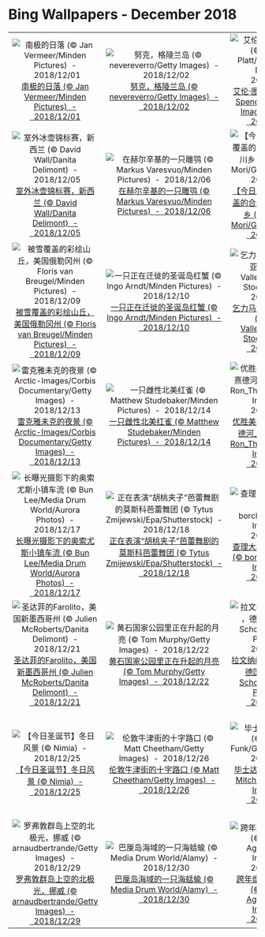 # Bing Wallpapers - December 2018

| | | | |
|:-------------------------:|:-------------------------:|:-------------------------:|:-------------------------:|
| ![南极的日落 (© Jan Vermeer/Minden Pictures)  -  2018/12/01](https://bing.ee123.net/img/cn/fhd/2018/12/01.jpg)[南极的日落 (© Jan Vermeer/Minden Pictures)  -  2018/12/01](https://bing.ee123.net/img/cn/fhd/2018/12/01.jpg) | ![努克，格陵兰岛 (© nevereverro/Getty Images)  -  2018/12/02](https://bing.ee123.net/img/cn/fhd/2018/12/02.jpg)[努克，格陵兰岛 (© nevereverro/Getty Images)  -  2018/12/02](https://bing.ee123.net/img/cn/fhd/2018/12/02.jpg) | ![艾伦·图灵的笔记本 (© Spencer Platt/Getty Images News)  -  2018/12/03](https://bing.ee123.net/img/cn/fhd/2018/12/03.jpg)[艾伦·图灵的笔记本 (© Spencer Platt/Getty Images News)  -  2018/12/03](https://bing.ee123.net/img/cn/fhd/2018/12/03.jpg) | ![斯芬克斯天文台，瑞士 (© Jan Greune/Alamy)  -  2018/12/04](https://bing.ee123.net/img/cn/fhd/2018/12/04.jpg)[斯芬克斯天文台，瑞士 (© Jan Greune/Alamy)  -  2018/12/04](https://bing.ee123.net/img/cn/fhd/2018/12/04.jpg) |
| ![室外冰壶锦标赛，新西兰 (© David Wall/Danita Delimont)  -  2018/12/05](https://bing.ee123.net/img/cn/fhd/2018/12/05.jpg)[室外冰壶锦标赛，新西兰 (© David Wall/Danita Delimont)  -  2018/12/05](https://bing.ee123.net/img/cn/fhd/2018/12/05.jpg) | ![在赫尔辛基的一只雕鸮 (© Markus Varesvuo/Minden Pictures)  -  2018/12/06](https://bing.ee123.net/img/cn/fhd/2018/12/06.jpg)[在赫尔辛基的一只雕鸮 (© Markus Varesvuo/Minden Pictures)  -  2018/12/06](https://bing.ee123.net/img/cn/fhd/2018/12/06.jpg) | ![【今日大雪】被大雪覆盖的合掌屋，日本白川乡 (© Toyofumi Mori/Getty Images)  -  2018/12/07](https://bing.ee123.net/img/cn/fhd/2018/12/07.jpg)[【今日大雪】被大雪覆盖的合掌屋，日本白川乡 (© Toyofumi Mori/Getty Images)  -  2018/12/07](https://bing.ee123.net/img/cn/fhd/2018/12/07.jpg) | ![班夫国家公园内的双杰克湖，加拿大阿尔伯塔省 (© Aurora Photos/Offset by Shutterstock)  -  2018/12/08](https://bing.ee123.net/img/cn/fhd/2018/12/08.jpg)[班夫国家公园内的双杰克湖，加拿大阿尔伯塔省 (© Aurora Photos/Offset by Shutterstock)  -  2018/12/08](https://bing.ee123.net/img/cn/fhd/2018/12/08.jpg) |
| ![被雪覆盖的彩绘山丘，美国俄勒冈州  (© Floris van Breugel/Minden Pictures)  -  2018/12/09](https://bing.ee123.net/img/cn/fhd/2018/12/09.jpg)[被雪覆盖的彩绘山丘，美国俄勒冈州  (© Floris van Breugel/Minden Pictures)  -  2018/12/09](https://bing.ee123.net/img/cn/fhd/2018/12/09.jpg) | ![一只正在迁徙的圣诞岛红蟹 (© Ingo Arndt/Minden Pictures)  -  2018/12/10](https://bing.ee123.net/img/cn/fhd/2018/12/10.jpg)[一只正在迁徙的圣诞岛红蟹 (© Ingo Arndt/Minden Pictures)  -  2018/12/10](https://bing.ee123.net/img/cn/fhd/2018/12/10.jpg) | ![乞力马扎罗山，肯尼亚 (© Lucas Vallecillos/Alamy Stock Photo)  -  2018/12/11](https://bing.ee123.net/img/cn/fhd/2018/12/11.jpg)[乞力马扎罗山，肯尼亚 (© Lucas Vallecillos/Alamy Stock Photo)  -  2018/12/11](https://bing.ee123.net/img/cn/fhd/2018/12/11.jpg) | ![一品红的花蕾 (© Wild Wonders of Europe/Radisics/Minden Pictures)  -  2018/12/12](https://bing.ee123.net/img/cn/fhd/2018/12/12.jpg)[一品红的花蕾 (© Wild Wonders of Europe/Radisics/Minden Pictures)  -  2018/12/12](https://bing.ee123.net/img/cn/fhd/2018/12/12.jpg) |
| ![雷克雅未克的夜景 (© Arctic-Images/Corbis Documentary/Getty Images)  -  2018/12/13](https://bing.ee123.net/img/cn/fhd/2018/12/13.jpg)[雷克雅未克的夜景 (© Arctic-Images/Corbis Documentary/Getty Images)  -  2018/12/13](https://bing.ee123.net/img/cn/fhd/2018/12/13.jpg) | ![一只雌性北美红雀 (© Matthew Studebaker/Minden Pictures)  -  2018/12/14](https://bing.ee123.net/img/cn/fhd/2018/12/14.jpg)[一只雌性北美红雀 (© Matthew Studebaker/Minden Pictures)  -  2018/12/14](https://bing.ee123.net/img/cn/fhd/2018/12/14.jpg) | ![优胜美地国家公园美熹德河上的石人桥 (© Ron_Thomas/E+/Getty Images)  -  2018/12/15](https://bing.ee123.net/img/cn/fhd/2018/12/15.jpg)[优胜美地国家公园美熹德河上的石人桥 (© Ron_Thomas/E+/Getty Images)  -  2018/12/15](https://bing.ee123.net/img/cn/fhd/2018/12/15.jpg) | ![运河旁的节日装饰品，意大利穆拉诺岛 (© John Warburton-Lee/DanitaDelimont.com)  -  2018/12/16](https://bing.ee123.net/img/cn/fhd/2018/12/16.jpg)[运河旁的节日装饰品，意大利穆拉诺岛 (© John Warburton-Lee/DanitaDelimont.com)  -  2018/12/16](https://bing.ee123.net/img/cn/fhd/2018/12/16.jpg) |
| ![长曝光摄影下的奥索尤斯小镇车流 (© Bun Lee/Media Drum World/Aurora Photos)  -  2018/12/17](https://bing.ee123.net/img/cn/fhd/2018/12/17.jpg)[长曝光摄影下的奥索尤斯小镇车流 (© Bun Lee/Media Drum World/Aurora Photos)  -  2018/12/17](https://bing.ee123.net/img/cn/fhd/2018/12/17.jpg) | ![正在表演“胡桃夹子”芭蕾舞剧的莫斯科芭蕾舞团 (© Tytus Zmijewski/Epa/Shutterstock)  -  2018/12/18](https://bing.ee123.net/img/cn/fhd/2018/12/18.jpg)[正在表演“胡桃夹子”芭蕾舞剧的莫斯科芭蕾舞团 (© Tytus Zmijewski/Epa/Shutterstock)  -  2018/12/18](https://bing.ee123.net/img/cn/fhd/2018/12/18.jpg) | ![查理大桥，捷克布拉格 (© borchee/E+/Getty Images)  -  2018/12/19](https://bing.ee123.net/img/cn/fhd/2018/12/19.jpg)[查理大桥，捷克布拉格 (© borchee/E+/Getty Images)  -  2018/12/19](https://bing.ee123.net/img/cn/fhd/2018/12/19.jpg) | ![名花之里冬季彩灯展，日本桑名市 (© Julian Krakowiak/Alamy)  -  2018/12/20](https://bing.ee123.net/img/cn/fhd/2018/12/20.jpg)[名花之里冬季彩灯展，日本桑名市 (© Julian Krakowiak/Alamy)  -  2018/12/20](https://bing.ee123.net/img/cn/fhd/2018/12/20.jpg) |
| ![圣达菲的Farolito，美国新墨西哥州 (© Julien McRoberts/Danita Delimont)  -  2018/12/21](https://bing.ee123.net/img/cn/fhd/2018/12/21.jpg)[圣达菲的Farolito，美国新墨西哥州 (© Julien McRoberts/Danita Delimont)  -  2018/12/21](https://bing.ee123.net/img/cn/fhd/2018/12/21.jpg) | ![黄石国家公园里正在升起的月亮  (© Tom Murphy/Getty Images)  -  2018/12/22](https://bing.ee123.net/img/cn/fhd/2018/12/22.jpg)[黄石国家公园里正在升起的月亮  (© Tom Murphy/Getty Images)  -  2018/12/22](https://bing.ee123.net/img/cn/fhd/2018/12/22.jpg) | ![拉文纳峡谷圣诞市集 ，德国 (© Daniel Schoenen/Aurora Photos)  -  2018/12/23](https://bing.ee123.net/img/cn/fhd/2018/12/23.jpg)[拉文纳峡谷圣诞市集 ，德国 (© Daniel Schoenen/Aurora Photos)  -  2018/12/23](https://bing.ee123.net/img/cn/fhd/2018/12/23.jpg) | ![萨尔茨堡，奥地利 (© MacEaton/Alamy)  -  2018/12/24](https://bing.ee123.net/img/cn/fhd/2018/12/24.jpg)[萨尔茨堡，奥地利 (© MacEaton/Alamy)  -  2018/12/24](https://bing.ee123.net/img/cn/fhd/2018/12/24.jpg) |
| ![【今日圣诞节】冬日风景 (© Nimia)  -  2018/12/25](https://bing.ee123.net/img/cn/fhd/2018/12/25.jpg)[【今日圣诞节】冬日风景 (© Nimia)  -  2018/12/25](https://bing.ee123.net/img/cn/fhd/2018/12/25.jpg) | ![伦敦牛津街的十字路口 (© Matt Cheetham/Getty Images)  -  2018/12/26](https://bing.ee123.net/img/cn/fhd/2018/12/26.jpg)[伦敦牛津街的十字路口 (© Matt Cheetham/Getty Images)  -  2018/12/26](https://bing.ee123.net/img/cn/fhd/2018/12/26.jpg) | ![毕士达喷泉，纽约 (© Mitchell Funk/Getty Images)  -  2018/12/27](https://bing.ee123.net/img/cn/fhd/2018/12/27.jpg)[毕士达喷泉，纽约 (© Mitchell Funk/Getty Images)  -  2018/12/27](https://bing.ee123.net/img/cn/fhd/2018/12/27.jpg) | ![大提顿国家公园里的一只白头鹰，美国怀俄明州 (© Kathleen Reeder Wildlife Photography/Getty Images)  -  2018/12/28](https://bing.ee123.net/img/cn/fhd/2018/12/28.jpg)[大提顿国家公园里的一只白头鹰，美国怀俄明州 (© Kathleen Reeder Wildlife Photography/Getty Images)  -  2018/12/28](https://bing.ee123.net/img/cn/fhd/2018/12/28.jpg) |
| ![罗弗敦群岛上空的北极光，挪威 (© arnaudbertrande/Getty Images)  -  2018/12/29](https://bing.ee123.net/img/cn/fhd/2018/12/29.jpg)[罗弗敦群岛上空的北极光，挪威 (© arnaudbertrande/Getty Images)  -  2018/12/29](https://bing.ee123.net/img/cn/fhd/2018/12/29.jpg) | ![巴厘岛海域的一只海蛞蝓 (© Media Drum World/Alamy)  -  2018/12/30](https://bing.ee123.net/img/cn/fhd/2018/12/30.jpg)[巴厘岛海域的一只海蛞蝓 (© Media Drum World/Alamy)  -  2018/12/30](https://bing.ee123.net/img/cn/fhd/2018/12/30.jpg) | ![跨年烟火表演，伦敦 (© Anadolu Agency/Getty Images)  -  2018/12/31](https://cn.bing.com/th?id=OHR.EyeFireworks_EN-AU4834024020_1920x1080.jpg&w=480)[跨年烟火表演，伦敦 (© Anadolu Agency/Getty Images)  -  2018/12/31](https://cn.bing.com/th?id=OHR.EyeFireworks_EN-AU4834024020_1920x1080.jpg) |  |
